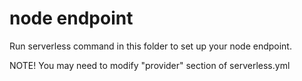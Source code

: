 # node endpoint

Run serverless command in this folder to set up your node endpoint.

NOTE! You may need to modify "provider" section of serverless.yml
